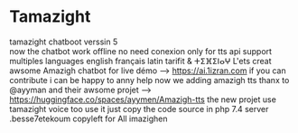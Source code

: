 # Tamazight
tamazight chatboot verssin 5  
now the chatbot work offline no need conexion only for tts api
support multiples languages english français latin tarifit & ⵜⵉⴼⵉⵏⴰⵖ
L'ets creat awsome Amazigh chatbot
for live démo --> https://ai.1izran.com
if you can contribute i can be happy to anny help
now we adding amazigh tts thanx to @ayyman and their awsome projet --> https://huggingface.co/spaces/ayymen/Amazigh-tts
the new projet use tamazight voice  too use it just copy the code source in php 7.4  server .besse7etekoum
copyleft for All imazighen

